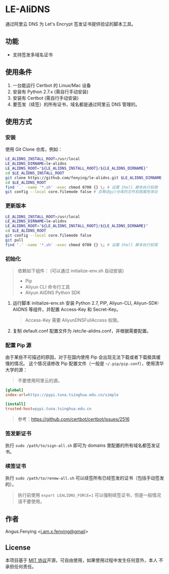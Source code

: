 # LE-AliDNS

通过阿里云 DNS 为 Let's Encrypt 签发证书提供验证的脚本工具。

## 功能

- 支持签发多域名证书

## 使用条件

1. 一台能运行 Certbot 的 Linux/Mac 设备
2. 安装有 Python 2.7.x (需自行手动安装)
3. 安装有 Certbot (需自行手动安装)
4. 要签发（续签）的所有证书，域名都是通过阿里云 DNS 管理的。

## 使用方式

### 安装

使用 Git Clone 仓库，例如：

```sh
LE_ALIDNS_INSTALL_ROOT=/usr/local
LE_ALIDNS_DIRNAME=le-alidns
LE_ALIDNS_ROOT="${LE_ALIDNS_INSTALL_ROOT}/${LE_ALIDNS_DIRNAME}"
cd $LE_ALIDNS_INSTALL_ROOT
git clone https://github.com/fenying/le-alidns.git $LE_ALIDNS_DIRNAME
cd $LE_ALIDNS_ROOT
find '.' -name '*.sh' -exec chmod 0700 {} \; # 设置 Shell 脚本执行权限
git config --local core.filemode false # 忽略该git仓库的文件权限属性改动
```

### 更新版本

```sh
LE_ALIDNS_INSTALL_ROOT=/usr/local
LE_ALIDNS_DIRNAME=le-alidns
LE_ALIDNS_ROOT="${LE_ALIDNS_INSTALL_ROOT}/${LE_ALIDNS_DIRNAME}"
cd $LE_ALIDNS_ROOT
git config --local core.filemode false
git pull
find '.' -name '*.sh' -exec chmod 0700 {} \; # 设置 Shell 脚本执行权限
```

### 初始化

> 依赖如下组件： (可以通过 initialize-env.sh 自动安装)
>
> - Pip
> - Aliyun CLI 命令行工具
> - Aliyun AliDNS Python SDK

1.  运行脚本 initialize-env.sh 安装 Python 2.7, PIP, Aliyun-CLI, 
    Aliyun-SDK-AliDNS 等组件，并配置 Access-Key 和 Secret-Key。
    > Access-Key 需要 AliyunDNSFullAccess 权限。

2.  复制 default.conf 配置文件为 /etc/le-alidns.conf，并根据需要配置。

### 配置 Pip 源

由于某些不可描述的原因，对于在国内使用 Pip 会出现无法下载或者下载极其缓慢的情况。
这个情况请修改 Pip 配置文件（一般是 `~/.pip/pip.conf`），使用清华大学的源：

> 不要使用阿里云的源。

```ini
[global]
index-url=https://pypi.tuna.tsinghua.edu.cn/simple

[install]
trusted-host=pypi.tuna.tsinghua.edu.cn
```

> 参考：https://github.com/certbot/certbot/issues/2516

### 签发新证书

执行 `sudo /path/to/sign-all.sh` 即可为 domains 里配置的所有域名都签发证书。

### 续签证书

执行 `sudo /path/to/renew-all.sh` 可以续签所有已经签发的证书（包括手动签发的）。

> 执行前使用 `export LEALIDNS_FORCE=1` 可以强制续签证书，但是一般情况请不要使用。

## 作者

Angus.Fenying <[i.am.x.fenying@gmail](mailto:i.am.x.fenying@gmail)>

## License

本项目基于 [MIT 协议](./LICENSE)开源，可自由使用，如果使用过程中发生任何意外，本人
不承担任何责任。
